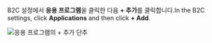 <span data-ttu-id="25ae4-101">B2C 설정에서 **응용 프로그램**을 클릭한 다음 **+ 추가**를 클릭합니다.</span><span class="sxs-lookup"><span data-stu-id="25ae4-101">In the B2C settings, click **Applications** and then click **+ Add**.</span></span>

![응용 프로그램의 + 추가 단추](./media/active-directory-b2c-portal-add-application/b2c-applications-add.png)